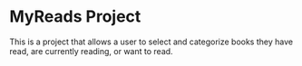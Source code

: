 # MyReads Project

This is a project that allows a user to select and categorize books they have read, are currently reading, or want to read.
